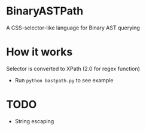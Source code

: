 # BinaryASTPath
A CSS-selector-like language for Binary AST querying

# How it works
Selector is converted to XPath (2.0 for regex function)
* Run `python bastpath.py` to see example

# TODO
* String escaping
